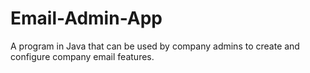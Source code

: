 # Email-Admin-App
A program in Java that can be used by company admins to create and configure company email features.
